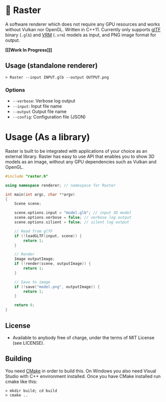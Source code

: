 # :diamond_shape_with_a_dot_inside: Raster

A software renderer which does not require any GPU resources and works without Vulkan nor OpenGL. Written in C++11. Currently only supports [glTF](https://www.khronos.org/gltf/) binary (`.glb`) and [VRM](https://vrm.dev/en/) (`.vrm`) models as input, and PNG image format for output.

**[[[Work In Progress]]]**

## Usage (standalone renderer)

```
> Raster --input INPUT.glb --output OUTPUT.png
```

### Options

* `--verbose`: Verbose log output
* `--input`: Input file name
* `--output` Output file name
* `--config`: Configuration file (JSON)

# Usage (As a library)

Raster is built to be integrated with applications of your choice as an external library. Raster has easy to use API that enables you to show 3D models as an image, without any GPU dependencies such as Vulkan and OpenGL.

```c++
#include "raster.h"

using namespace renderer; // namespace for Raster

int main(int argc, char **argv)
{
    Scene scene;

    scene.options.input = "model.glb"; // input 3D model
    scene.options.verbose = false; // verbose log output
    scene.options.silient = false; // silent log output

    // Read from glTF
    if (!loadGLTF(input, scene)) {
        return 1;
    }

    // Render
    Image outputImage;
    if (!render(scene, outputImage)) {
        return 1;
    }

    // Save to image
    if (!save("model.png", outputImage)) {
        return 1;
    }

    return 0;
}
```

## License

* Available to anybody free of charge, under the terms of MIT License (see LICENSE).

## Building

You need [CMake](https://cmake.org/download/) in order to build this. On Windows you also need Visual Studio with C++ environment installed.
Once you have CMake installed run cmake like this:


```
> mkdir build; cd build
> cmake ..
```

